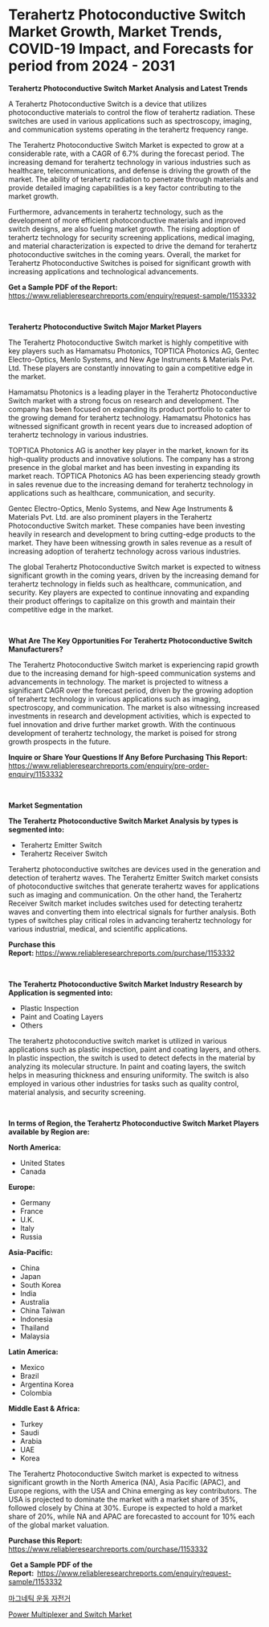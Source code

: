 <p><h1>Terahertz Photoconductive Switch Market Growth, Market Trends, COVID-19 Impact, and Forecasts for period from 2024 - 2031</h1></p><p><strong>Terahertz Photoconductive Switch Market Analysis and Latest Trends</strong></p>
<p><p>A Terahertz Photoconductive Switch is a device that utilizes photoconductive materials to control the flow of terahertz radiation. These switches are used in various applications such as spectroscopy, imaging, and communication systems operating in the terahertz frequency range.</p><p>The Terahertz Photoconductive Switch Market is expected to grow at a considerable rate, with a CAGR of 6.7% during the forecast period. The increasing demand for terahertz technology in various industries such as healthcare, telecommunications, and defense is driving the growth of the market. The ability of terahertz radiation to penetrate through materials and provide detailed imaging capabilities is a key factor contributing to the market growth.</p><p>Furthermore, advancements in terahertz technology, such as the development of more efficient photoconductive materials and improved switch designs, are also fueling market growth. The rising adoption of terahertz technology for security screening applications, medical imaging, and material characterization is expected to drive the demand for terahertz photoconductive switches in the coming years. Overall, the market for Terahertz Photoconductive Switches is poised for significant growth with increasing applications and technological advancements.</p></p>
<p><strong>Get a Sample PDF of the Report:&nbsp;</strong> <a href="https://www.reliableresearchreports.com/enquiry/request-sample/1153332">https://www.reliableresearchreports.com/enquiry/request-sample/1153332</a></p>
<p>&nbsp;</p>
<p><strong>Terahertz Photoconductive Switch Major Market Players</strong></p>
<p><p>The Terahertz Photoconductive Switch market is highly competitive with key players such as Hamamatsu Photonics, TOPTICA Photonics AG, Gentec Electro-Optics, Menlo Systems, and New Age Instruments & Materials Pvt. Ltd. These players are constantly innovating to gain a competitive edge in the market.</p><p>Hamamatsu Photonics is a leading player in the Terahertz Photoconductive Switch market with a strong focus on research and development. The company has been focused on expanding its product portfolio to cater to the growing demand for terahertz technology. Hamamatsu Photonics has witnessed significant growth in recent years due to increased adoption of terahertz technology in various industries.</p><p>TOPTICA Photonics AG is another key player in the market, known for its high-quality products and innovative solutions. The company has a strong presence in the global market and has been investing in expanding its market reach. TOPTICA Photonics AG has been experiencing steady growth in sales revenue due to the increasing demand for terahertz technology in applications such as healthcare, communication, and security.</p><p>Gentec Electro-Optics, Menlo Systems, and New Age Instruments & Materials Pvt. Ltd. are also prominent players in the Terahertz Photoconductive Switch market. These companies have been investing heavily in research and development to bring cutting-edge products to the market. They have been witnessing growth in sales revenue as a result of increasing adoption of terahertz technology across various industries.</p><p>The global Terahertz Photoconductive Switch market is expected to witness significant growth in the coming years, driven by the increasing demand for terahertz technology in fields such as healthcare, communication, and security. Key players are expected to continue innovating and expanding their product offerings to capitalize on this growth and maintain their competitive edge in the market.</p></p>
<p>&nbsp;</p>
<p><strong>What Are The Key Opportunities For Terahertz Photoconductive Switch Manufacturers?</strong></p>
<p><p>The Terahertz Photoconductive Switch market is experiencing rapid growth due to the increasing demand for high-speed communication systems and advancements in technology. The market is projected to witness a significant CAGR over the forecast period, driven by the growing adoption of terahertz technology in various applications such as imaging, spectroscopy, and communication. The market is also witnessing increased investments in research and development activities, which is expected to fuel innovation and drive further market growth. With the continuous development of terahertz technology, the market is poised for strong growth prospects in the future.</p></p>
<p><strong>Inquire or Share Your Questions If Any Before Purchasing This Report:</strong> <a href="https://www.reliableresearchreports.com/enquiry/pre-order-enquiry/1153332">https://www.reliableresearchreports.com/enquiry/pre-order-enquiry/1153332</a></p>
<p>&nbsp;</p>
<p><strong>Market Segmentation</strong></p>
<p><strong>The Terahertz Photoconductive Switch Market Analysis by types is segmented into:</strong></p>
<p><ul><li>Terahertz Emitter Switch</li><li>Terahertz Receiver Switch</li></ul></p>
<p><p>Terahertz photoconductive switches are devices used in the generation and detection of terahertz waves. The Terahertz Emitter Switch market consists of photoconductive switches that generate terahertz waves for applications such as imaging and communication. On the other hand, the Terahertz Receiver Switch market includes switches used for detecting terahertz waves and converting them into electrical signals for further analysis. Both types of switches play critical roles in advancing terahertz technology for various industrial, medical, and scientific applications.</p></p>
<p><strong>Purchase this Report:&nbsp;</strong><a href="https://www.reliableresearchreports.com/purchase/1153332">https://www.reliableresearchreports.com/purchase/1153332</a></p>
<p>&nbsp;</p>
<p><strong>The Terahertz Photoconductive Switch Market Industry Research by Application is segmented into:</strong></p>
<p><ul><li>Plastic Inspection</li><li>Paint and Coating Layers</li><li>Others</li></ul></p>
<p><p>The terahertz photoconductive switch market is utilized in various applications such as plastic inspection, paint and coating layers, and others. In plastic inspection, the switch is used to detect defects in the material by analyzing its molecular structure. In paint and coating layers, the switch helps in measuring thickness and ensuring uniformity. The switch is also employed in various other industries for tasks such as quality control, material analysis, and security screening.</p></p>
<p>&nbsp;</p>
<p><strong>In terms of Region, the Terahertz Photoconductive Switch Market Players available by Region are:</strong></p>
<p>
    <p> <strong> North America: </strong>
        <ul>
            <li>United States</li>
            <li>Canada</li>
        </ul>
        </p> 
    <p> <strong> Europe: </strong>
        <ul>
            <li>Germany</li>
            <li>France</li>
            <li>U.K.</li>
            <li>Italy</li>
            <li>Russia</li>
        </ul>
        </p> 
    <p> <strong> Asia-Pacific: </strong>
        <ul>
            <li>China</li>
            <li>Japan</li>
            <li>South Korea</li>
            <li>India</li>
            <li>Australia</li>
            <li>China Taiwan</li>
            <li>Indonesia</li>
            <li>Thailand</li>
            <li>Malaysia</li>
        </ul>
        </p> 
    <p> <strong> Latin America: </strong>
        <ul>
            <li>Mexico</li>
            <li>Brazil</li>
            <li>Argentina Korea</li>
            <li>Colombia</li>
        </ul>
        </p> 
    <p> <strong> Middle East & Africa: </strong>
        <ul>
            <li>Turkey</li>
            <li>Saudi</li>
            <li>Arabia</li>
            <li>UAE</li>
            <li>Korea</li>
        </ul>
    </p>
    </p>
<p><p>The Terahertz Photoconductive Switch market is expected to witness significant growth in the North America (NA), Asia Pacific (APAC), and Europe regions, with the USA and China emerging as key contributors. The USA is projected to dominate the market with a market share of 35%, followed closely by China at 30%. Europe is expected to hold a market share of 20%, while NA and APAC are forecasted to account for 10% each of the global market valuation.</p></p>
<p><strong>Purchase this Report: </strong><a href="https://www.reliableresearchreports.com/purchase/1153332">https://www.reliableresearchreports.com/purchase/1153332</a></p>
<p>&nbsp;<strong>Get a Sample PDF of the Report:&nbsp;&nbsp;</strong><a href="https://www.reliableresearchreports.com/enquiry/request-sample/1153332">https://www.reliableresearchreports.com/enquiry/request-sample/1153332</a></p>
<p><strong></strong></p>
<p><p><a href="https://github.com/lzrvbyqzftro57/Market-Research-Report-List-1/blob/main/144358412515.md">마그네틱 운동 자전거</a></p><p><a href="https://github.com/RoccoManning/Market-Research-Report-List-4/blob/main/power-multiplexer-and-switch-market.md">Power Multiplexer and Switch Market</a></p></p>